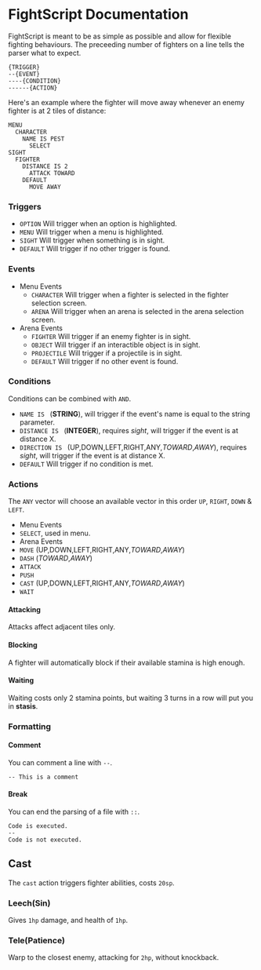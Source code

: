 # FightScript Documentation

FightScript is meant to be as simple as possible and allow for flexible fighting behaviours. The preceeding number of fighters on a line tells the parser what to expect.

```
{TRIGGER}
--{EVENT}
----{CONDITION}
------{ACTION}
```

Here's an example where the fighter will move away whenever an enemy fighter is at 2 tiles of distance:

```
MENU
  CHARACTER
    NAME IS PEST
      SELECT
SIGHT
  FIGHTER
    DISTANCE IS 2
      ATTACK TOWARD
    DEFAULT
      MOVE AWAY
```

### Triggers

- `OPTION` Will trigger when an option is highlighted.
- `MENU` Will trigger when a menu is highlighted.
- `SIGHT` Will trigger when something is in sight.
- `DEFAULT` Will trigger if no other trigger is found.

### Events

- Menu Events
  - `CHARACTER` Will trigger when a fighter is selected in the fighter selection screen.
  - `ARENA` Will trigger when an arena is selected in the arena selection screen.
- Arena Events
  - `FIGHTER` Will trigger if an enemy fighter is in sight.
  - `OBJECT` Will trigger if an interactible object is in sight.
  - `PROJECTILE` Will trigger if a projectile is in sight.
  - `DEFAULT` Will trigger if no other event is found.

### Conditions

Conditions can be combined with `AND`.

- `NAME IS ` (**STRING**), will trigger if the event's name is equal to the string parameter.
- `DISTANCE IS ` (**INTEGER**), requires *sight*, will trigger if the event is at distance X.
- `DIRECTION IS ` (UP,DOWN,LEFT,RIGHT,ANY,*TOWARD*,*AWAY*), requires *sight*, will trigger if the event is at distance X.
- `DEFAULT` Will trigger if no condition is met.

### Actions

The `ANY` vector will choose an available vector in this order `UP`, `RIGHT`, `DOWN` & `LEFT`. 

- Menu Events
- `SELECT`, used in menu.
- Arena Events
- `MOVE`   (UP,DOWN,LEFT,RIGHT,ANY,*TOWARD*,*AWAY*)
- `DASH`   (*TOWARD*,*AWAY*)
- `ATTACK` 
- `PUSH`   
- `CAST`   (UP,DOWN,LEFT,RIGHT,ANY,*TOWARD*,*AWAY*)
- `WAIT`

#### Attacking

Attacks affect adjacent tiles only. 

#### Blocking

A fighter will automatically block if their available stamina is high enough.

#### Waiting

Waiting costs only 2 stamina points, but waiting 3 turns in a row will put you in **stasis**.

### Formatting

#### Comment

You can comment a line with `--`.

```
-- This is a comment
```

#### Break

You can end the parsing of a file with `::`.

```
Code is executed.
--
Code is not executed.
```

## Cast

The `cast` action triggers fighter abilities, costs `20sp`.

### Leech(Sin)

Gives `1hp` damage, and health of `1hp`.

### Tele(Patience)

Warp to the closest enemy, attacking for `2hp`, without knockback.

